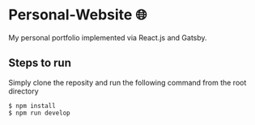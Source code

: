 # Personal-Website 🌐
My personal portfolio implemented via React.js and Gatsby.

## Steps to run
Simply clone the reposity and run the following command from the root directory
```
$ npm install
$ npm run develop
```
